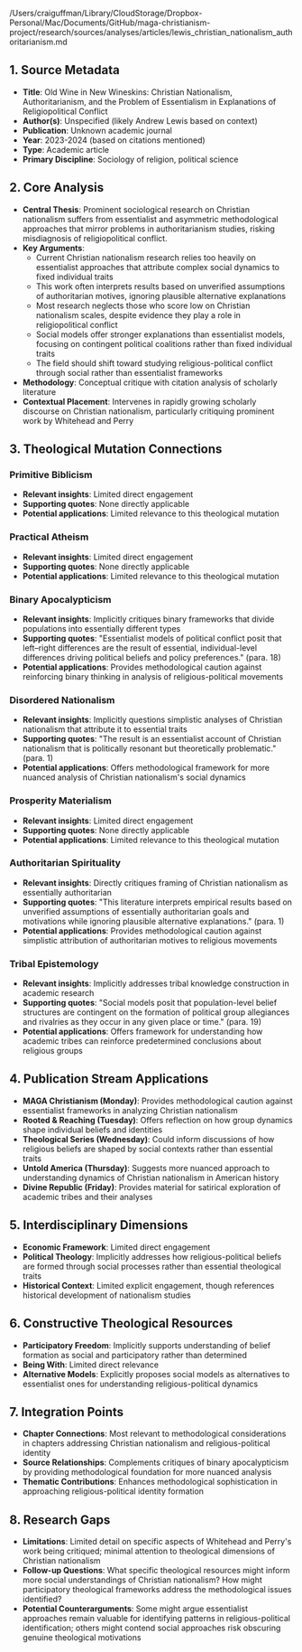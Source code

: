 /Users/craiguffman/Library/CloudStorage/Dropbox-Personal/Mac/Documents/GitHub/maga-christianism-project/research/sources/analyses/articles/lewis_christian_nationalism_authoritarianism.md

## 1. Source Metadata
- **Title**: Old Wine in New Wineskins: Christian Nationalism, Authoritarianism, and the Problem of Essentialism in Explanations of Religiopolitical Conflict
- **Author(s)**: Unspecified (likely Andrew Lewis based on context)
- **Publication**: Unknown academic journal
- **Year**: 2023-2024 (based on citations mentioned)
- **Type**: Academic article
- **Primary Discipline**: Sociology of religion, political science

## 2. Core Analysis
- **Central Thesis**: Prominent sociological research on Christian nationalism suffers from essentialist and asymmetric methodological approaches that mirror problems in authoritarianism studies, risking misdiagnosis of religiopolitical conflict.
- **Key Arguments**: 
  - Current Christian nationalism research relies too heavily on essentialist approaches that attribute complex social dynamics to fixed individual traits
  - This work often interprets results based on unverified assumptions of authoritarian motives, ignoring plausible alternative explanations
  - Most research neglects those who score low on Christian nationalism scales, despite evidence they play a role in religiopolitical conflict
  - Social models offer stronger explanations than essentialist models, focusing on contingent political coalitions rather than fixed individual traits
  - The field should shift toward studying religious-political conflict through social rather than essentialist frameworks
- **Methodology**: Conceptual critique with citation analysis of scholarly literature
- **Contextual Placement**: Intervenes in rapidly growing scholarly discourse on Christian nationalism, particularly critiquing prominent work by Whitehead and Perry

## 3. Theological Mutation Connections

### Primitive Biblicism
- **Relevant insights**: Limited direct engagement
- **Supporting quotes**: None directly applicable
- **Potential applications**: Limited relevance to this theological mutation

### Practical Atheism
- **Relevant insights**: Limited direct engagement
- **Supporting quotes**: None directly applicable
- **Potential applications**: Limited relevance to this theological mutation

### Binary Apocalypticism
- **Relevant insights**: Implicitly critiques binary frameworks that divide populations into essentially different types
- **Supporting quotes**: "Essentialist models of political conflict posit that left–right differences are the result of essential, individual-­level differences driving political beliefs and policy preferences." (para. 18)
- **Potential applications**: Provides methodological caution against reinforcing binary thinking in analysis of religious-political movements

### Disordered Nationalism
- **Relevant insights**: Implicitly questions simplistic analyses of Christian nationalism that attribute it to essential traits
- **Supporting quotes**: "The result is an essentialist account of Christian nationalism that is politically resonant but theoretically problematic." (para. 1)
- **Potential applications**: Offers methodological framework for more nuanced analysis of Christian nationalism's social dynamics

### Prosperity Materialism
- **Relevant insights**: Limited direct engagement
- **Supporting quotes**: None directly applicable
- **Potential applications**: Limited relevance to this theological mutation

### Authoritarian Spirituality
- **Relevant insights**: Directly critiques framing of Christian nationalism as essentially authoritarian
- **Supporting quotes**: "This literature interprets empirical results based on unverified assumptions of essentially authoritarian goals and motivations while ignoring plausible alternative explanations." (para. 1)
- **Potential applications**: Provides methodological caution against simplistic attribution of authoritarian motives to religious movements

### Tribal Epistemology
- **Relevant insights**: Implicitly addresses tribal knowledge construction in academic research
- **Supporting quotes**: "Social models posit that population-­level belief structures are contingent on the formation of political group allegiances and rivalries as they occur in any given place or time." (para. 19)
- **Potential applications**: Offers framework for understanding how academic tribes can reinforce predetermined conclusions about religious groups

## 4. Publication Stream Applications
- **MAGA Christianism (Monday)**: Provides methodological caution against essentialist frameworks in analyzing Christian nationalism
- **Rooted & Reaching (Tuesday)**: Offers reflection on how group dynamics shape individual beliefs and identities
- **Theological Series (Wednesday)**: Could inform discussions of how religious beliefs are shaped by social contexts rather than essential traits
- **Untold America (Thursday)**: Suggests more nuanced approach to understanding dynamics of Christian nationalism in American history
- **Divine Republic (Friday)**: Provides material for satirical exploration of academic tribes and their analyses

## 5. Interdisciplinary Dimensions
- **Economic Framework**: Limited direct engagement
- **Political Theology**: Implicitly addresses how religious-political beliefs are formed through social processes rather than essential theological traits
- **Historical Context**: Limited explicit engagement, though references historical development of nationalism studies

## 6. Constructive Theological Resources
- **Participatory Freedom**: Implicitly supports understanding of belief formation as social and participatory rather than determined
- **Being With**: Limited direct relevance
- **Alternative Models**: Explicitly proposes social models as alternatives to essentialist ones for understanding religious-political dynamics

## 7. Integration Points
- **Chapter Connections**: Most relevant to methodological considerations in chapters addressing Christian nationalism and religious-political identity
- **Source Relationships**: Complements critiques of binary apocalypticism by providing methodological foundation for more nuanced analysis
- **Thematic Contributions**: Enhances methodological sophistication in approaching religious-political identity formation

## 8. Research Gaps
- **Limitations**: Limited detail on specific aspects of Whitehead and Perry's work being critiqued; minimal attention to theological dimensions of Christian nationalism
- **Follow-up Questions**: What specific theological resources might inform more social understandings of Christian nationalism? How might participatory theological frameworks address the methodological issues identified?
- **Potential Counterarguments**: Some might argue essentialist approaches remain valuable for identifying patterns in religious-political identification; others might contend social approaches risk obscuring genuine theological motivations

